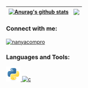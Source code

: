 | <a href="https://github.com/anuraghazra/github-readme-stats"><img align="center" src="https://github-readme-stats.vercel.app/api?username=NanyaTK&show_icons=true&include_all_commits=true&theme=transparent&hide_border=true" alt="Anurag's github stats" /></a> | <a href="https://github.com/anuraghazra/github-readme-stats"><img align="center" src="https://github-readme-stats.vercel.app/api/top-langs/?username=NanyaTK&layout=compact&theme=transparent&hide_border=true" /></a> |
| ------------- | ------------- |

<h3 align="left">Connect with me:</h3>
<p align="left">
<a href="https://twitter.com/nanyacompro" target="blank"><img align="center" src="https://raw.githubusercontent.com/rahuldkjain/github-profile-readme-generator/master/src/images/icons/Social/twitter.svg" alt="nanyacompro" height="30" width="40" /></a>
</p>

<h3 align="left">Languages and Tools:</h3>
<p align="left">
  <a href="https://www.python.org" target="_blank" rel="noreferrer"> <img src="https://raw.githubusercontent.com/devicons/devicon/master/icons/python/python-original.svg" alt="python" width="40" height="40"/> </a> 
  <a href="https://www.w3schools.com/c/" target="_blank" rel="noreferrer"> <img src="https://raw.githubusercontent.com/devicons/devicon/master/icons/c/cplusplus-original.svg" alt="c" width="40" height="40"/> </a> 
</p>
